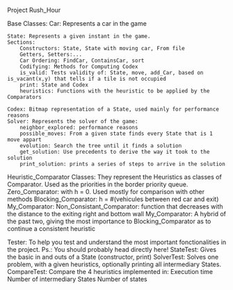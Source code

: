Project Rush_Hour

Base Classes:
    Car: Represents a car in the game

    State: Represents a given instant in the game.
    Sections:
        Constructors: State, State with moving car, From file
        Getters, Setters:...
        Car Ordering: FindCar, ContainsCar, sort
        Codifying: Methods for Computing Codex
        is_valid: Tests validity of: State, move, add_Car, based on is_vacant(x,y) that tells if a tile is not occupied
        print: State and Codex
        heuristics: Functions with the heuristic to be applied by the Comparators

    Codex: Bitmap representation of a State, used mainly for performance reasons
    Solver: Represents the solver of the game:
        neighbor_explored: performance reasons
        possible_moves: From a given state finds every State that is 1 move appart
        evolution: Search the tree until it finds a solution
        get_solution: Use precedents to derive the way it took to the solution
        print_solution: prints a series of steps to arrive in the solution

Heuristic_Comparator Classes:
    They represent the Heuristics as classes of Comparator<State>. Used as the priorities in the border priority queue.
    Zero_Comparator: with h = 0. Used mostly for comparison with other methods
    Blocking_Comparator: h = #(vehicules between red car and exit)
    My_Comparator:
    Non_Consistant_Comparator: function that decreases with the distance to the exiting right and bottom wall
    My_Comparator: A hybrid of the past two, giving the most importance to Blocking_Comparator as to continue a consistent heuristic


Tester:
To help you test and understand the most important fonctionalities in the project. Ps.: You should probably head directly here!
    StateTest: Gives the basic in and outs of a State (constructor, print)
    SolverTest: Solves one problem, with a given heuristics, optionally printing all intermediary States.
    CompareTest: Compare the 4 heuristics implemented in:
        Execution time
        Number of intermediary States
        Number of states


